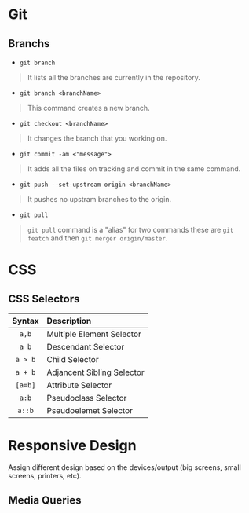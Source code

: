 # Git

## Branchs

- `git branch`

> It lists all the branches are currently in the repository.


- `git branch <branchName>`

> This command creates a new branch.


- `git checkout <branchName>`

> It changes the branch that you working on.


- `git commit -am <"message">`

> It adds all the files on tracking and commit in the same command.


- `git push --set-upstream origin <branchName>`

> It pushes no upstram branches to the origin. 


- `git pull`

> `git pull` command is a "alias" for two commands these are `git featch` and then `git merger origin/master`.


# CSS

## CSS Selectors

|Syntax |Description               |
|:-----:|:-------------------------|
|`a,b`  |Multiple Element Selector |
|`a b`  |Descendant Selector       |
|`a > b`|Child Selector            |
|`a + b`|Adjancent Sibling Selector|
|`[a=b]`|Attribute Selector        |
|`a:b`  |Pseudoclass Selector      |
|`a::b` |Pseudoelemet Selector     |

# Responsive Design

Assign different design based on the devices/output (big screens, small screens, printers, etc). 

## Media Queries
